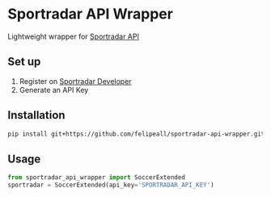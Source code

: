 # Sportradar API Wrapper
Lightweight wrapper for [Sportradar API](https://developer.sportradar.com/docs/read/Home)

## Set up
1. Register on [Sportradar Developer](https://developer.sportradar.com/member/register)
2. Generate an API Key

## Installation
````bash
pip install git+https://github.com/felipeall/sportradar-api-wrapper.git
````

## Usage
````python
from sportradar_api_wrapper import SoccerExtended
sportradar = SoccerExtended(api_key='SPORTRADAR_API_KEY')
````